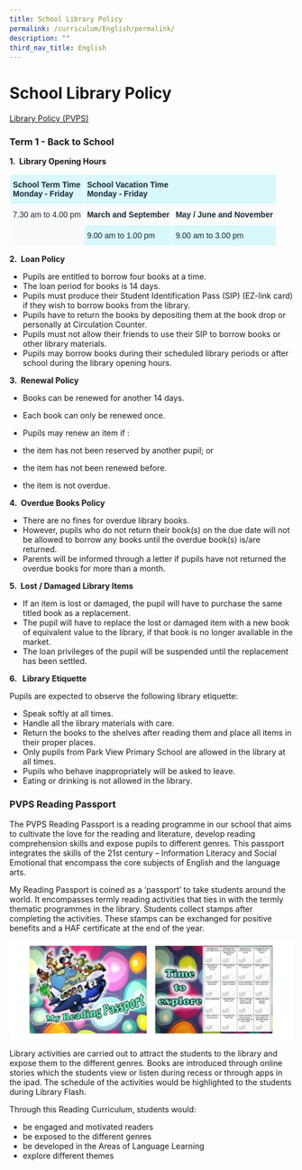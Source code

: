 ```yaml
---
title: School Library Policy
permalink: /curriculum/English/permalink/
description: ""
third_nav_title: English
---
```

# **School Library Policy**

[Library Policy (PVPS)](/files/Library%20Policy%20(PVPS).pdf)

### Term 1 - Back to School

**1.  Library Opening Hours**

<table style="border-collapse:collapse;border-spacing:0" class="tg"><thead><tr><th style="background-color:#D9F8FA;border-color:#ffffff;border-style:solid;border-width:1px;color:#162837;font-family:Arial, sans-serif;font-size:14px;font-weight:bold;overflow:hidden;padding:10px 5px;text-align:left;vertical-align:top;word-break:normal">School Term Time<br>Monday - Friday</th><th style="background-color:#D9F8FA;border-color:#ffffff;border-style:solid;border-width:1px;color:#162837;font-family:Arial, sans-serif;font-size:14px;font-weight:bold;overflow:hidden;padding:10px 5px;text-align:left;vertical-align:top;word-break:normal" colspan="2">School Vacation Time<br>Monday - Friday</th></tr></thead><tbody><tr><td style="background-color:#FAFAFA;border-color:#ffffff;border-style:solid;border-width:1px;color:#162837;font-family:Arial, sans-serif;font-size:14px;overflow:hidden;padding:10px 5px;text-align:left;vertical-align:top;word-break:normal" rowspan="2">7.30 am to 4.00 pm</td><td style="background-color:#FAFAFA;border-color:#ffffff;border-style:solid;border-width:1px;color:#162837;font-family:Arial, sans-serif;font-size:14px;font-weight:bold;overflow:hidden;padding:10px 5px;text-align:left;vertical-align:top;word-break:normal">March and September</td><td style="background-color:#FAFAFA;border-color:#ffffff;border-style:solid;border-width:1px;color:#162837;font-family:Arial, sans-serif;font-size:14px;font-weight:bold;overflow:hidden;padding:10px 5px;text-align:left;vertical-align:top;word-break:normal">May / June and November</td></tr><tr><td style="background-color:#D9F8FA;border-color:#ffffff;border-style:solid;border-width:1px;color:#162837;font-family:Arial, sans-serif;font-size:14px;overflow:hidden;padding:10px 5px;text-align:left;vertical-align:top;word-break:normal">9.00 am to 1.00 pm</td><td style="background-color:#D9F8FA;border-color:#ffffff;border-style:solid;border-width:1px;color:#162837;font-family:Arial, sans-serif;font-size:14px;overflow:hidden;padding:10px 5px;text-align:left;vertical-align:top;word-break:normal">9.00 am to 3.00 pm</td></tr></tbody></table>


**2.  Loan Policy**

*   Pupils are entitled to borrow four books at a time.
*   The loan period for books is 14 days.
*   Pupils must produce their Student Identification Pass (SIP) (EZ-link card) if they wish to borrow books from the library.
*   Pupils have to return the books by depositing them at the book drop or personally at Circulation Counter.
*   Pupils must not allow their friends to use their SIP to borrow books or other library materials.
*   Pupils may borrow books during their scheduled library periods or after school during the library opening hours.

**3.  Renewal Policy**

*   Books can be renewed for another 14 days.
*   Each book can only be renewed once.
*   Pupils may renew an item if :

*   the item has not been reserved by another pupil; or
*   the item has not been renewed before.
*   the item is not overdue.

**4.  Overdue Books Policy** 

*   There are no fines for overdue library books.
*   However, pupils who do not return their book(s) on the due date will not be allowed to borrow any books until the overdue book(s) is/are returned.
*   Parents will be informed through a letter if pupils have not returned the overdue books for more than a month.  

  

**5.  Lost / Damaged Library Items**

*   If an item is lost or damaged, the pupil will have to purchase the same titled book as a replacement.
*   The pupil will have to replace the lost or damaged item with a new book of equivalent value to the library, if that book is no longer available in the market.
*   The loan privileges of the pupil will be suspended until the replacement has been settled.

**6.   Library Etiquette**

Pupils are expected to observe the following library etiquette:

*   Speak softly at all times.
*   Handle all the library materials with care.
*   Return the books to the shelves after reading them and place all items in their proper places.
*   Only pupils from Park View Primary School are allowed in the library at all times.
*   Pupils who behave inappropriately will be asked to leave.
*   Eating or drinking is not allowed in the library.

### PVPS Reading Passport

The PVPS Reading Passport is a reading programme in our school that aims to cultivate the love for the reading and literature, develop reading comprehension skills and expose pupils to different genres. This passport integrates the skills of the 21st century – Information Literacy and Social Emotional that encompass the core subjects of English and the language arts.  
  
My Reading Passport is coined as a ‘passport’ to take students around the world. It encompasses termly reading activities that ties in with the termly thematic programmes in the library. Students collect stamps after completing the activities. These stamps can be exchanged for positive benefits and a HAF certificate at the end of the year.

![](/images/passport.jpg)

Library activities are carried out to attract the students to the library and expose them to the different genres. Books are introduced through online stories which the students view or listen during recess or through apps in the ipad. The schedule of the activities would be highlighted to the students during Library Flash.  

Through this Reading Curriculum, students would:

*   be engaged and motivated readers
*   be exposed to the different genres
*   be developed in the Areas of Language Learning 
*   explore different themes